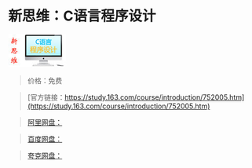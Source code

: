 # 新思维：C语言程序设计

![img](../../../assets/study163/free/6619147960141854233.png)

> 价格：免费

> [官方链接：https://study.163.com/course/introduction/752005.htm](https://study.163.com/course/introduction/752005.htm)

> [阿里网盘：]()

> [百度网盘：]()

> [夸克网盘：]()

